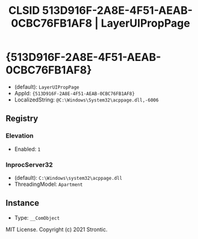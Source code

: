 ﻿---
title: "CLSID 513D916F-2A8E-4F51-AEAB-0CBC76FB1AF8 | LayerUIPropPage"
excerpt: What is COM-Object CLSID 513D916F-2A8E-4F51-AEAB-0CBC76FB1AF8?
---

# {513D916F-2A8E-4F51-AEAB-0CBC76FB1AF8}

* (default): `LayerUIPropPage`
* AppId: `{513D916F-2A8E-4F51-AEAB-0CBC76FB1AF8}`
* LocalizedString: `@C:\Windows\System32\acppage.dll,-6006`

## Registry


### Elevation

* Enabled: `1`

### InprocServer32

* (default): `C:\Windows\system32\acppage.dll`
* ThreadingModel: `Apartment`

## Instance

* Type: `__ComObject`

MIT License. Copyright (c) 2021 Strontic.


